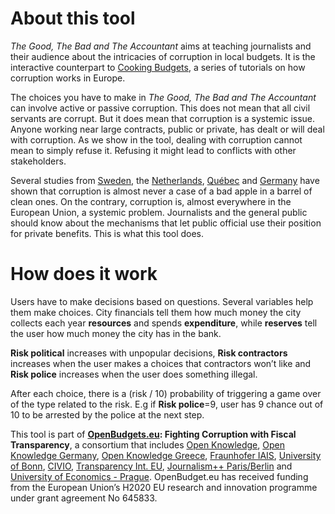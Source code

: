 # About this tool

_The Good, The Bad and The Accountant_ aims at teaching journalists and their audience about the intricacies of corruption in local budgets. It is the interactive counterpart to [Cooking Budgets](http://cookingbudgets.com/), a series of tutorials on how corruption works in Europe.

The choices you have to make in _The Good, The Bad and The Accountant_ can involve active or passive corruption. This does not mean that all civil servants are corrupt. But it does mean that corruption is a systemic issue. Anyone working near large contracts, public or private, has dealt or will deal with corruption. As we show in the tool, dealing with corruption cannot mean to simply refuse it. Refusing it might lead to conflicts with other stakeholders.

Several studies from [Sweden](http://www.nordicacademicpress.com/bok/a-clean-house/), the [Netherlands](http://link.springer.com/chapter/10.1007/978-3-319-01839-3_19), [Québec](https://en.wikipedia.org/wiki/Charbonneau_Commission) and [Germany](https://www.amazon.de/Korruption-Deutschland-Portrait-einer-Wachstumsbranche/dp/3406510663) have shown that corruption is almost never a case of a bad apple in a barrel of clean ones. On the contrary, corruption is, almost everywhere in the European Union, a systemic problem. Journalists and the general public should know about the mechanisms that let public official use their position for private benefits. This is what this tool does.

# How does it work

Users have to make decisions based on questions. Several variables help them make choices. City financials tell them how much money the city collects each year **resources** and spends **expenditure**, while **reserves** tell the user how much money the city has in the bank.
 
**Risk political** increases with unpopular decisions, **Risk contractors** increases when the user makes a choices that contractors won’t like and **Risk police** increases when the user does something illegal.


After each choice, there is a (risk / 10) probability of triggering a game over of the type related to the risk. E.g if **Risk police**=9, user has 9 chance out of 10 to be arrested by the police at the next step.

This tool is part of <strong><a target="_blank" href="http://openbudgets.eu/">OpenBudgets.eu</a>: Fighting Corruption with Fiscal Transparency</strong>, a consortium that includes <a target="_blank" href="https://okfn.org/">Open Knowledge</a>, <a target="_blank" href="https://okfn.de/">Open Knowledge Germany</a>, <a target="_blank" href="http://okfn.gr/">Open Knowledge Greece</a>, <a target="_blank" href="https://www.iais.fraunhofer.de/en.html">Fraunhofer IAIS</a>, <a target="_blank" href="https://www.uni-bonn.de/">University of Bonn</a>, <a target="_blank" href="http://www.civio.es/en/">CIVIO</a>, <a target="_blank" href="http://transparency.eu//">Transparency Int. EU</a>, <a target="_blank" href="http://www.jplusplus.org/en/paris-berlin/">Journalism++ Paris/Berlin</a> and <a target="_blank" href="https://www.vse.cz/english/">University of Economics - Prague</a>. OpenBudget.eu has received funding from the European Union’s H2020 EU research and innovation programme under grant agreement No 645833.